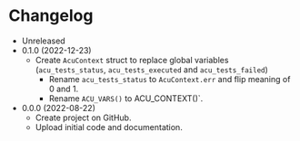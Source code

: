 # Changelog

* Unreleased
* 0.1.0 (2022-12-23)
    * Create `AcuContext` struct to replace global variables
      (`acu_tests_status`, `acu_tests_executed` and `acu_tests_failed`)
        * Rename `acu_tests_status` to `AcuContext.err` and flip meaning of 0
          and 1.
        * Rename `ACU_VARS()` to ACU_CONTEXT()`.
* 0.0.0 (2022-08-22)
    * Create project on GitHub.
    * Upload initial code and documentation.
